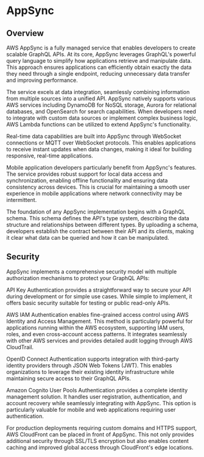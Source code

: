 # AppSync

## Overview

AWS AppSync is a fully managed service that enables developers to create scalable GraphQL APIs. At its core, AppSync leverages GraphQL's powerful query language to simplify how applications retrieve and manipulate data. This approach ensures applications can efficiently obtain exactly the data they need through a single endpoint, reducing unnecessary data transfer and improving performance.

The service excels at data integration, seamlessly combining information from multiple sources into a unified API. AppSync natively supports various AWS services including DynamoDB for NoSQL storage, Aurora for relational databases, and OpenSearch for search capabilities. When developers need to integrate with custom data sources or implement complex business logic, AWS Lambda functions can be utilized to extend AppSync's functionality.

Real-time data capabilities are built into AppSync through WebSocket connections or MQTT over WebSocket protocols. This enables applications to receive instant updates when data changes, making it ideal for building responsive, real-time applications.

Mobile application developers particularly benefit from AppSync's features. The service provides robust support for local data access and synchronization, enabling offline functionality and ensuring data consistency across devices. This is crucial for maintaining a smooth user experience in mobile applications where network connectivity may be intermittent.

The foundation of any AppSync implementation begins with a GraphQL schema. This schema defines the API's type system, describing the data structure and relationships between different types. By uploading a schema, developers establish the contract between their API and its clients, making it clear what data can be queried and how it can be manipulated.

## Security

AppSync implements a comprehensive security model with multiple authorization mechanisms to protect your GraphQL APIs:

API Key Authentication provides a straightforward way to secure your API during development or for simple use cases. While simple to implement, it offers basic security suitable for testing or public read-only APIs.

AWS IAM Authentication enables fine-grained access control using AWS Identity and Access Management. This method is particularly powerful for applications running within the AWS ecosystem, supporting IAM users, roles, and even cross-account access patterns. It integrates seamlessly with other AWS services and provides detailed audit logging through AWS CloudTrail.

OpenID Connect Authentication supports integration with third-party identity providers through JSON Web Tokens (JWT). This enables organizations to leverage their existing identity infrastructure while maintaining secure access to their GraphQL APIs.

Amazon Cognito User Pools Authentication provides a complete identity management solution. It handles user registration, authentication, and account recovery while seamlessly integrating with AppSync. This option is particularly valuable for mobile and web applications requiring user authentication.

For production deployments requiring custom domains and HTTPS support, AWS CloudFront can be placed in front of AppSync. This not only provides additional security through SSL/TLS encryption but also enables content caching and improved global access through CloudFront's edge locations.
